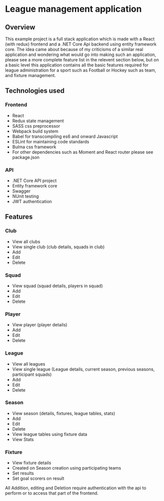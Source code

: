 # League management application

## Overview

This example project is a full stack application which is made with a React (with redux) frontend and a .NET Core Api backend using entity framework core. The idea came about because of my criticisms of a similar real application and wondering what would go into making such an application, please see a more complete feature list in the relevent section below, but on a basic level this application contains all the basic features required for league administration for a sport such as Football or Hockey such as team, and fixture management.

## Technologies used

### Frontend

- React
- Redux state management
- SASS css preprocessor
- Webpack build system
- Babel for transcompiling es6 and onward Javascript
- ESLint for maintaining code standards
- Bulma css framework
- For other dependencies such as Moment and React router please see package.json

### API

- .NET Core API project
- Entity framework core
- Swagger
- NUnit testing
- JWT authentication

## Features

### Club

- View all clubs
- View single club (club details, squads in club)
- Add
- Edit
- Delete

### Squad

- View squad (squad details, players in squad)
- Add
- Edit
- Delete

### Player

- View player (player details)
- Add
- Edit
- Delete

### League

- View all leagues
- View single league (League details, current season, previous seasons, participant squads)
- Add
- Edit
- Delete

### Season

- View season (details, fixtures, league tables, stats)
- Add
- Edit
- Delete
- View league tables using fixture data
- View Stats

### Fixture

- View fixture details
- Created on Season creation using participating teams
- Set results
- Set goal scorers on result

All Addition, editing and Deletion require authentication with the api to perform or to access that part of the frontend.
